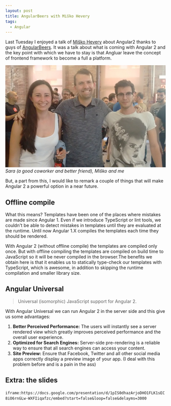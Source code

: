 ```yaml
---
layout: post
title: AngularBeers with Miško Hevery
tags:
  - Angular
---
```


Last Tuesday I enjoyed a talk of [Miško Hevery](http://misko.hevery.com/about/)
about Angular2 thanks to guys of [AngularBeers](http://www.meetup.com/AngularJS-Beers/).
It was a talk about what is coming with Angular 2 and the key point with which
we have to stay is that Angluar leave the concept of frontend framework to
become a full a platform.

![miskohevery](/img/angularbeers-with-misko-hevery.jpg)
_Sara (a good coworker and better friend), Miško and me_

But, a part from this, I would like to remark a couple of things that will make
Angular 2 a powerful option in a near future.

## Offline compile

What this means? Templates have been one of the places where mistakes are made
since Angular 1. Even if we introduce TypeScript or lint tools, we couldn't be
able to detect mistakes in templates until they are evaluated at the runtime.
Until now Angular 1.X compiles the templates each time they should be rendered.

With Angular 2 (without offline compile) the templates are compiled only once.
But with offline compiling the templates are compiled on build time to
JavaScript so it will be never compiled in the browser.The benefits we obtain
here is that it enables us to statically type-check our templates with
TypeScript, which is awesome, in addition to skipping the runtime compilation
and smaller library size.

## Angular Universal

> Universal (isomorphic) JavaScript support for Angular 2.

With Angular Universal we can run Angular 2 in the server side and this give us
some advantages:

1. **Better Perceived Performance:** The users will instantly see a server rendered
   view which greatly improves perceived performance and the overall user
   experience.
1. **Optimized for Search Engines:** Server-side pre-rendering is a reliable way to
   ensure that all search engines can access your content.
1. **Site Preview:** Ensure that Facebook, Twitter and all other social media apps
   correctly display a preview image of your app. (I deal with this problem before
   and is a pain in the ass)

## Extra: the slides

`iframe:https://docs.google.com/presentation/d/1pIS0dhazArjoDHO1FLK1sEC8iO6rnGLw-WXFIiqafzc/embed?start=false&loop=false&delayms=3000`
